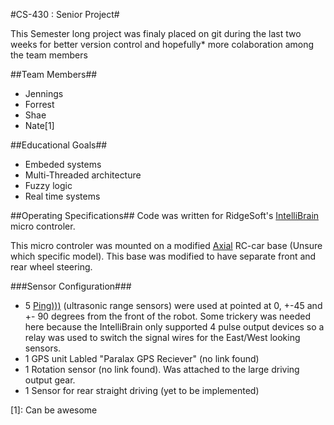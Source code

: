 #CS-430 : Senior Project#

This Semester long project was finaly placed on git during the last two weeks for better version control and hopefully* more colaboration among the team members

##Team Members##
* Jennings
* Forrest
* Shae
* Nate[1]

##Educational Goals##
* Embeded systems
* Multi-Threaded architecture
* Fuzzy logic
* Real time systems

##Operating Specifications##
Code was written for RidgeSoft's [IntelliBrain](http://www.ridgesoft.com/intellibrain/intellibrain.htm) micro controler.

This micro controler was mounted on a modified [Axial](http://www.axialracing.com/) RC-car base (Unsure which specific model). This base was modified to have separate front and rear wheel steering. 

###Sensor Configuration###
* 5 [Ping)))](http://www.parallax.com/tabid/768/ProductID/92/Default.aspx) (ultrasonic range sensors) were used at pointed at 0, +-45 and +- 90 degrees from the front of the robot. Some trickery was needed here because the IntelliBrain only supported 4 pulse output devices so a relay was used to switch the signal wires for the East/West looking sensors.
* 1 GPS unit Labled "Paralax GPS Reciever" (no link found)
* 1 Rotation sensor (no link found). Was attached to the large driving output gear.
* 1 Sensor for rear straight driving (yet to be implemented)


[1]: Can be awesome